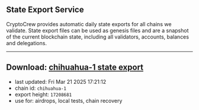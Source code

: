 ## State Export Service
CryptoCrew provides automatic daily state exports for all chains we validate. State export files can be used as genesis files and are a snapshot of the current blockchain state, including all validators, accounts, balances and delegations.

---
**Download: [chihuahua-1 state export](https://dl-eu2.ccvalidators.com/SERVICE/chihuahua/chihuahua-1_export_17208681.json)**
---

- last updated: Fri Mar 21 2025 17:21:12
- chain id: `chihuahua-1`
- export height: `17208681`
- use for: airdrops, local tests, chain recovery

